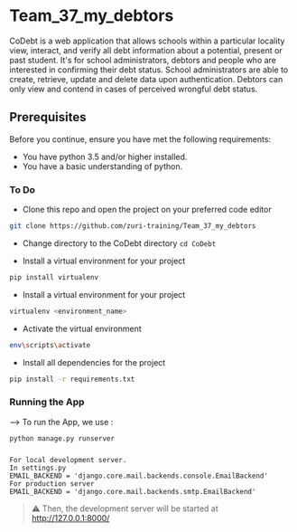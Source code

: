 # Team_37_my_debtors
CoDebt is a web application that allows schools within a particular locality view, interact, and verify all debt information about a potential, present or past student. It's for school administrators, debtors and people who are interested in confirming their debt status. School administrators are able to create, retrieve, update and delete data upon authentication. Debtors can only view and contend in cases of perceived wrongful debt status.

## Prerequisites
Before you continue, ensure you have met the following requirements:

* You have python 3.5 and/or higher installed.
* You have a basic understanding of python.

### To Do
* Clone this repo and open the project on your preferred code editor 
```bash
git clone https://github.com/zuri-training/Team_37_my_debtors

```

* Change directory to the CoDebt directory `cd CoDebt`

* Install a virtual environment for your project
```bash
pip install virtualenv

```
* Install a virtual environment for your project
```bash
virtualenv <environment_name>
```

* Activate the virtual environment

```bash
env\scripts\activate

```

* Install all dependencies for the project 
```bash
pip install -r requirements.txt

```

### Running the App

--> To run the App, we use :
```bash
python manage.py runserver

```
###
```
For local development server.
In settings.py
EMAIL_BACKEND = 'django.core.mail.backends.console.EmailBackend' 
For production server
EMAIL_BACKEND = 'django.core.mail.backends.smtp.EmailBackend'
```
> ⚠ Then, the development server will be started at http://127.0.0.1:8000/


